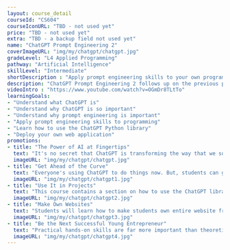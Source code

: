 ```yaml
---
layout: course_detail
courseId: "CS604"
courseIconURL: "TBD - not used yet"
price: "TBD - not used yet"
extra: "TBD - a backup field not used yet"
name: "ChatGPT Prompt Engineering 2"
coverImageURL: "img/my/chatgpt/chatgpt.jpg"
gradeLevel: "L4 Applied Programming"
pathway: "Artificial Intelligence"
skillLevel: "Intermediate"
shortDescription : "Apply prompt engineering skills to your own programs and capitalize on AI trends!"
description: "ChatGPT Prompt Engineering 2 follows up on the previous prompt engineering course by showing students how to apply prompt engineering techniques into their own programs, to create powerful AI-driven software applications."
videoIntro : "https://www.youtube.com/watch?v=OGmDr8TLtTo"
learningGoals:
- "Understand what ChatGPT is"
- "Understand why ChatGPT is so important"
- "Understand why prompt engineering is important"
- "Apply prompt engineering skills to programming"
- "Learn how to use the ChatGPT Python library"
- "Deploy your own web application"
promotions:
- title: "The Power of AI at Fingertips"
  text: "It's no secret that ChatGPT is transforming the way that we solve everyday problems. Go beyond that by learning how to make ChatGPT do nearly anything students need it to."
  imageURL: "img/my/chatgpt/chatgpt.jpg"
- title: "Get Ahead of the Curve"
  text: "Everyone's using ChatGPT to do things now. But, students can get ahead of the curve and learn advanced tips and tricks with ChatGPT to get things done quicker."
  imageURL: "img/my/chatgpt/chatgpt1.jpg"
- title: "Use It in Projects"
  text: "This course contains a section on how to use the ChatGPT library for Python. Use this library in students' own Python projects and students can submit those into competitions."
  imageURL: "img/my/chatgpt/chatgpt2.jpg"
- title: "Make Own Websites"
  text: "Students will learn how to make students own entire website from scratch, that also uses the power of ChatGPT to help users who visit."
  imageURL: "img/my/chatgpt/chatgpt3.jpg"
- title: "Be the Next Successful Young Entrepreneur"
  text: "Practical hands-on skills are far more important than theoretical knowledge. Every course is designed for students to learn how to turn an idea for a project into a practical reality through hard work. Young little entrepreneurs are developed during these challenges."
  imageURL: "img/my/chatgpt/chatgpt4.jpg"
---
```

